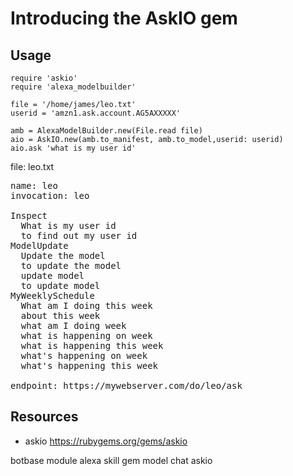 # Introducing the AskIO gem

## Usage

    require 'askio'
    require 'alexa_modelbuilder'

    file = '/home/james/leo.txt'
    userid = 'amzn1.ask.account.AG5AXXXXX'

    amb = AlexaModelBuilder.new(File.read file)
    aio = AskIO.new(amb.to_manifest, amb.to_model,userid: userid)
    aio.ask 'what is my user id'


file: leo.txt

<pre>
name: leo
invocation: leo

Inspect
  What is my user id
  to find out my user id
ModelUpdate
  Update the model
  to update the model
  update model
  to update model
MyWeeklySchedule
  What am I doing this week
  about this week
  what am I doing week
  what is happening on week
  what is happening this week
  what's happening on week
  what's happening this week

endpoint: https://mywebserver.com/do/leo/ask
</pre>

## Resources

* askio https://rubygems.org/gems/askio

botbase module alexa skill gem model chat askio
